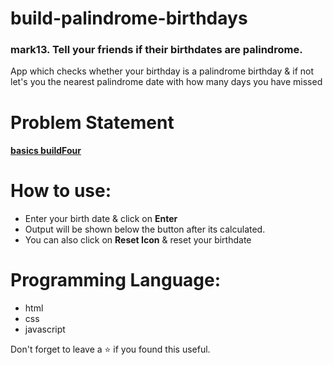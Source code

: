 # build-palindrome-birthdays
### mark13. Tell your friends if their birthdates are palindrome.
App which checks whether your birthday is a palindrome birthday & if not let's you the nearest palindrome date with how many days you have missed
<br/>

# Problem Statement
#### [**basics buildFour**](https://github.com/neogcamp/build/blob/main/basics/palindrome-birthdays.md)

# How to use:
 - Enter your birth date & click on **Enter**
 - Output will be shown below the button after its calculated.
 - You can also click on **Reset Icon** & reset your birthdate

# Programming Language:
 - html
 - css 
 - javascript 

Don't forget to leave a ⭐ if you found this useful.

